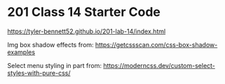 # 201 Class 14 Starter Code

<https://tyler-bennett52.github.io/201-lab-14/index.html>

Img box shadow effects from: <https://getcssscan.com/css-box-shadow-examples>

Select menu styling in part from: <https://moderncss.dev/custom-select-styles-with-pure-css/>
